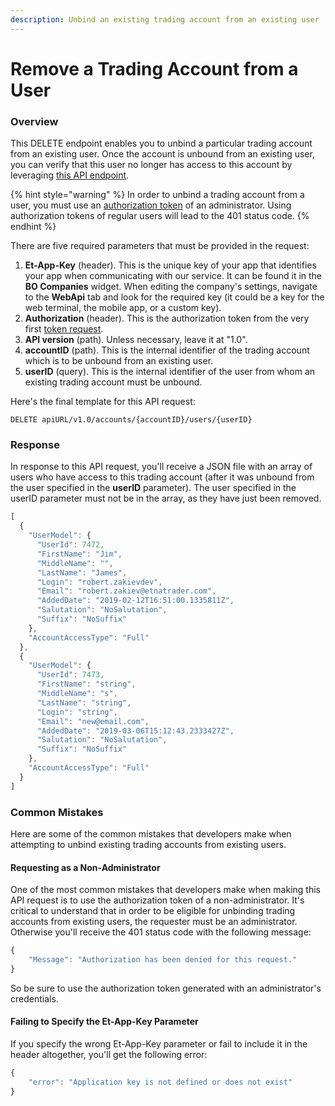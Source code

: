 ```yaml
---
description: Unbind an existing trading account from an existing user
---
```


# Remove a Trading Account from a User

### Overview

This DELETE endpoint enables you to unbind a particular trading account from an existing user. Once the account is unbound from an existing user, you can verify that this user no longer has access to this account by leveraging [this API endpoint](../../user-accounts/list-users-accounts/).

{% hint style="warning" %}
In order to unbind a trading account from a user, you must use an [authorization token](../../authentication/) of an administrator. Using authorization tokens of regular users will lead to the 401 status code.
{% endhint %}

There are five required parameters that must be provided in the request:

1. **Et-App-Key** \(header\). This is the unique key of your app that identifies your app when communicating with our service. It can be found it in the **BO Companies** widget. When editing the company's settings, navigate to the **WebApi** tab and look for the required key \(it could be a key for the web terminal, the mobile app, or a custom key\).
2. **Authorization** \(header\). This is the authorization token from the very first [token request](../../authentication/).
3. **API version** \(path\). Unless necessary, leave it at "1.0".
4. **accountID** \(path\). This is the internal identifier of the trading account which is to be unbound from an existing user.
5. **userID** \(query\). This is the internal identifier of the user from whom an existing trading account must be unbound.

Here's the final template for this API request:

```text
DELETE apiURL/v1.0/accounts/{accountID}/users/{userID}
```

### Response

In response to this API request, you'll receive a JSON file with an array of users who have access to this trading account \(after it was unbound from the user specified in the **userID** parameter\). The user specified in the userID parameter must not be in the array, as they have just been removed.

```javascript
[
  {
    "UserModel": {
      "UserId": 7472,
      "FirstName": "Jim",
      "MiddleName": "",
      "LastName": "James",
      "Login": "robert.zakievdev",
      "Email": "robert.zakiev@etnatrader.com",
      "AddedDate": "2019-02-12T16:51:00.1335811Z",
      "Salutation": "NoSalutation",
      "Suffix": "NoSuffix"
    },
    "AccountAccessType": "Full"
  },
  {
    "UserModel": {
      "UserId": 7473,
      "FirstName": "string",
      "MiddleName": "s",
      "LastName": "string",
      "Login": "string",
      "Email": "new@email.com",
      "AddedDate": "2019-03-06T15:12:43.2333427Z",
      "Salutation": "NoSalutation",
      "Suffix": "NoSuffix"
    },
    "AccountAccessType": "Full"
  }
]
```

### Common Mistakes

Here are some of the common mistakes that developers make when attempting to unbind existing trading accounts from existing users.

#### Requesting as a Non-Administrator

One of the most common mistakes that developers make when making this API request is to use the authorization token of a non-administrator. It's critical to understand that in order to be eligible for unbinding trading accounts from existing users, the requester must be an administrator. Otherwise you'll receive the 401 status code with the following message:

```javascript
{
    "Message": "Authorization has been denied for this request."
}
```

So be sure to use the authorization token generated with an administrator's credentials.

#### Failing to Specify the Et-App-Key Parameter

If you specify the wrong Et-App-Key parameter or fail to include it in the header altogether, you'll get the following error:

```javascript
{
    "error": "Application key is not defined or does not exist"
}
```





